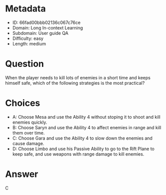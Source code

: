 # Metadata

- ID: 66fad00bbb02136c067c76ce
- Domain: Long In-context Learning
- Subdomain: User guide QA
- Difficulty: easy
- Length: medium

# Question

When the player needs to kill lots of enemies in a short time and keeps himself safe, which of the following strategies is the most practical?

# Choices

- A: Choose Mesa and use the Ability 4 without stoping it to shoot and kill enemies quickly.
- B: Choose Saryn and use the Ability 4 to affect enemies in range and kill them over time.
- C: Choose Gara and use the Ability 4 to slow down the enemies and cause damage.
- D: Choose Limbo and use his Passive Ability to go to the Rift Plane to keep safe, and use  weapons with range damage to kill enemies.

# Answer

C
